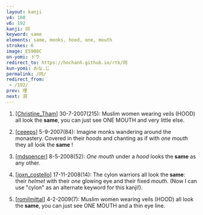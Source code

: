 ```yaml
---
layout: kanji
v4: 180
v6: 192
kanji: 同
keyword: same
elements: same, monks, hood, one, mouth
strokes: 6
image: E5908C
on-yomi: ドウ
redirect_to: https://hochanh.github.io/rtk/同
kun-yomi: おな.じ
permalink: /同/
redirect_from:
 - /192/
prev: 埋
next: 洞
---
```


1) [<a href="http://kanji.koohii.com/profile/Christine_Tham">Christine_Tham</a>] 30-7-2007(215): Muslim women wearing veils (HOOD) all look the<strong> same</strong>, you can just see ONE MOUTH and very little else.

2) [<a href="http://kanji.koohii.com/profile/ceeeps">ceeeps</a>] 5-9-2007(84): Imagine monks wandering around the monastery. Covered in their <em>hoods</em> and chanting as if with <em>one mouth</em> they all look the<strong> same</strong> !

3) [<a href="http://kanji.koohii.com/profile/mdspencer">mdspencer</a>] 8-5-2008(52): <em>One</em> <em>mouth</em> under a <em>hood</em> looks the<strong> same</strong> as any other.

4) [<a href="http://kanji.koohii.com/profile/joxn_costello">joxn_costello</a>] 17-11-2008(14): The cylon warriors all look the<strong> same</strong>: their <em>helmet</em> with their <em>one</em> glowing eye and their fixed <em>mouth</em>. (Now I can use &quot;cylon&quot; as an alternate keyword for this kanji!).

5) [<a href="http://kanji.koohii.com/profile/romilmittal">romilmittal</a>] 4-2-2009(7): Muslim women wearing veils (HOOD) all look the<strong> same</strong>, you can just see ONE MOUTH and a thin eye line.

